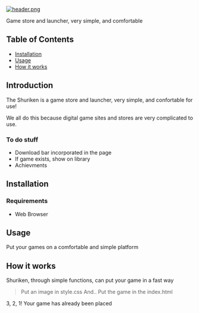 [![header.png](https://i.postimg.cc/sXmTDD6S/header.png)](https://postimg.cc/7GC3KDyY)

Game store and launcher, very simple, and comfortable

## Table of Contents

  - [Installation](#installation)
  - [Usage](#usage)
  - [How it works](#how-it-works)

## Introduction

The Shuriken is a game store and launcher, very simple, and confortable for use!

We all do this because digital game sites and stores are very complicated to use.

### To do stuff

- Download bar incorporated in the page
- If game exists, show on library
- Achievments

## Installation

### Requirements

- Web Browser

## Usage

Put your games on a comfortable and simple platform

## How it works

Shuriken, through simple functions, can put your game in a fast way

> Put an image in style.css
And..
> Put the game in the index.html

3, 2, 1! Your game has already been placed
